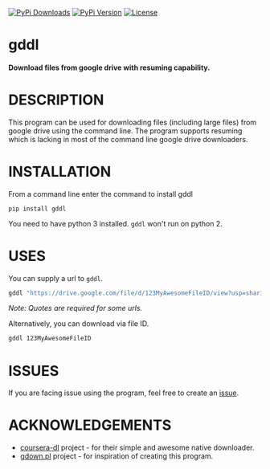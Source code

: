 [![PyPi Downloads][PyPi-downloads]][PyPi-url]
[![PyPi Version][PyPi-version]][PyPi-url]
[![License][License-shield]][License-url]

# gddl
#### Download files from google drive with resuming capability.

# DESCRIPTION
This program can be used for downloading files (including large files) from google drive using the command line. The program supports resuming which is lacking in most of the command line google drive downloaders. 
# INSTALLATION
From a command line enter the command to install gddl
```
pip install gddl
```
You need to have python 3 installed. `gddl` won't run on python 2.
# USES
You can supply a url to `gddl`.
```sh
gddl "https://drive.google.com/file/d/123MyAwesomeFileID/view?usp=sharing"
```
*Note: Quotes are required for some urls.*

Alternatively, you can download via file ID.
```sh
gddl 123MyAwesomeFileID
```
# ISSUES
If you are facing issue using the program, feel free to create an [issue](https://github.com/rafiibrahim8/gddl/issues). 


# ACKNOWLEDGEMENTS
  - [coursera-dl](https://github.com/coursera-dl/coursera-dl/) project - for their simple and awesome native downloader.
  - [gdown.pl](https://github.com/circulosmeos/gdown.pl/) project - for inspiration of creating this program.

[PyPi-downloads]: https://img.shields.io/pypi/dm/gddl
[PyPi-url]: https://pypi.org/project/gddl/
[License-shield]: https://img.shields.io/github/license/rafiibrahim8/gddl
[License-url]: https://github.com/rafiibrahim8/gddl/blob/master/LICENSE
[PyPi-version]: https://img.shields.io/pypi/v/gddl
